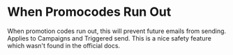 # When Promocodes Run Out
When promotion codes run out, this will prevent future emails from sending. Applies to Campaigns and Triggered send. This is a nice safety feature which wasn't found in the official docs.
